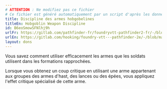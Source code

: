 ```yaml
---
# ATTENTION : Ne modifiez pas ce fichier
# Ce fichier est généré automatiquement par un script d'après les données du module Foundry VTT officiel et de sa traduction
title: Discipline des armes hobgobelines
titleEn: Hobgoblin Weapon Discipline
id: B6eoSmowSFNlhj9h
urlFr: https://gitlab.com/pathfinder-fr/foundryvtt-pathfinder2-fr/-/blob/master/data/feats/B6eoSmowSFNlhj9h.htm
urlEn: https://gitlab.com/hooking/foundry-vtt---pathfinder-2e/-/blob/master/packs/data/feats.db/hobgoblin-weapon-discipline.json
layout: dons
---
```

Vous savez comment utiliser efficacement les armes que les soldats utilisent dans les formations rapprochées.

Lorsque vous obtenez un coup critique en utilisant une arme appartenant aux groupes des armes d'hast, des lances ou des épées, vous appliquez l'effet critique spécialisé de cette arme.
